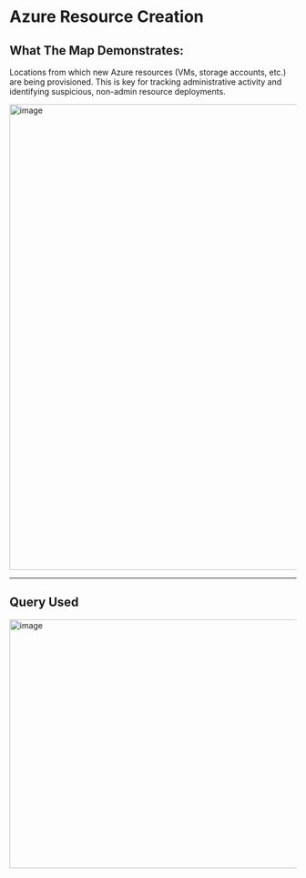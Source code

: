# Azure Resource Creation  
## What The Map Demonstrates:  
Locations from which new Azure resources (VMs, storage accounts, etc.) are being provisioned. This is key for 
tracking administrative activity and identifying suspicious, non-admin resource deployments.  

<img width="1292" height="818" alt="image" src="https://github.com/user-attachments/assets/d4099937-00d7-40a7-b46d-11436126f1de" />  

---

## Query Used  
<img width="1113" height="437" alt="image" src="https://github.com/user-attachments/assets/aec5f79d-5294-40c8-bf59-7cca1f1b99e0" />
